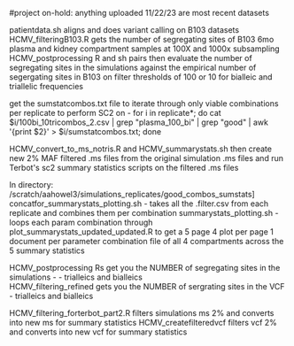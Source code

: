 #project on-hold: anything uploaded 11/22/23 are most recent datasets


 
 
 
 
 patientdata.sh aligns and does variant calling on B103 datasets
 HCMV_filteringB103.R gets the number of segregating sites of B103 6mo plasma and kidney compartment samples at 100X and 1000x subsampling 
 HCMV_postprocessing R and sh pairs then evaluate the number of segregating sites in the simulations against the empirical number of segergating sites in B103 on filter thresholds of 100 or 10 for bialleic and triallelic frequencies

 get the sumstatcombos.txt file to iterate through only viable combinations per replicate to perform SC2 on - 
 for i in replicate*; do cat $i/100bi_10tricombos_2.csv | grep "plasma_100_bi" | grep "good" | awk '{print $2}' > $i/sumstatcombos.txt; done 
 
 HCMV_convert_to_ms_notris.R and HCMV_summarystats.sh then create new 2% MAF filtered .ms files from the original simulation .ms files and run Terbot's sc2 summary statistics scripts on the filtered .ms files


In directory: /scratch/aahowel3/simulations_replicates/good_combos_sumstats] 
concatfor_summarystats_plotting.sh - takes all the .filter.csv from each replicate and combines them per combination
summarystats_plotting.sh - loops each param combination through plot_summarystats_updated_updated.R to get a 5 page 4 plot per page 1 document per parameter combination file of all 4 compartments across the 5 summary statistics 


HCMV_postprocessing Rs get you the NUMBER of segregating sites in the simulations - - trialleics and bialleics  
HCMV_filtering_refined gets you the NUMBER of sergrating sites in the VCF - trialleics and bialleics 

HCMV_filtering_forterbot_part2.R filters simulations ms 2% and converts into new ms for summary statistics
HCMV_createfilteredvcf filters vcf 2% and converts into new vcf for summary statistics
